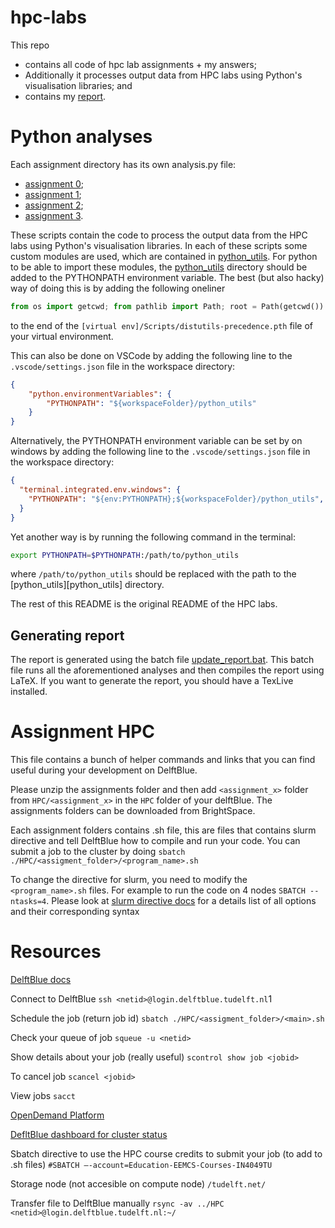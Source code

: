 # hpc-labs
This repo
- contains all code of hpc lab assignments + my answers;
- Additionally it processes output data from HPC labs
using Python's visualisation libraries; and
- contains my [report](report/build/main.pdf).

# Python analyses 
Each assignment directory has its own analysis.py file:
- [assignment 0](intro_assignment/analysis.py);
- [assignment 1](assignment_1/analysis.py);
- [assignment 2](assignment_2/analysis.py);
- [assignment 3](assignment_3/analysis.py).

These scripts contain the code to process the output data from the HPC labs using Python's visualisation libraries. In each of these scripts some custom modules are used, which are contained in [python_utils](python_utils/python_utils.py). For python to be able to import these modules, the [python_utils](python_utils) directory should be added to the PYTHONPATH environment variable. The best (but also hacky) way of doing this is by adding the following oneliner
```python
from os import getcwd; from pathlib import Path; root = Path(getcwd()).resolve().parents[1]; python_utils = root / 'python_utils'; sys.path.append(str(python_utils)); import python_utils;
```
to the end of the ```[virtual env]/Scripts/distutils-precedence.pth``` file of your virtual environment.

This can also be done on VSCode by adding the following line to the `.vscode/settings.json` file in the workspace directory:
```json
{
    "python.environmentVariables": {
        "PYTHONPATH": "${workspaceFolder}/python_utils"
    }
}
```
Alternatively, the PYTHONPATH environment variable can be set by on windows by adding the following line to the `.vscode/settings.json` file in the workspace directory:
```json
{
  "terminal.integrated.env.windows": {
    "PYTHONPATH": "${env:PYTHONPATH};${workspaceFolder}/python_utils",
  }
}
```
Yet another way is by running the following command in the terminal:
```bash
export PYTHONPATH=$PYTHONPATH:/path/to/python_utils
```
where `/path/to/python_utils` should be replaced with the path to the [python_utils][python_utils] directory.

The rest of this README is the original README of the HPC labs.

## Generating report
The report is generated using the batch file [update_report.bat](report/update_report.bat). This batch file runs all the aforementioned analyses and then compiles the report using LaTeX. If you want to generate the report, you should have a TexLive installed. 


# Assignment HPC

This file contains a bunch of helper commands and links that you can find useful during your development on DelftBlue.

Please unzip the assignments folder and then add `<assignment_x>` folder from `HPC/<assignment_x>` in the `HPC` folder of your delftBlue. The assignments folders can be downloaded from BrightSpace.

Each assignment folders contains .sh file, this are files that contains slurm directive and tell DelftBlue how to compile and run your code. You can submit a job to the cluster by doing `sbatch ./HPC/<assigment_folder>/<program_name>.sh`

To change the directive for slurm, you need to modify the `<program_name>.sh` files. 
For example to run the code on 4 nodes `SBATCH --ntasks=4`.
Please look at [slurm directive docs](https://slurm.schedmd.com/sbatch.html) for a details list of all options and their corresponding syntax

# Resources

[DelftBlue docs](https://doc.dhpc.tudelft.nl/delftblue/)

Connect to DelftBlue
`ssh <netid>@login.delftblue.tudelft.nl`1

Schedule the job (return job id) 
`sbatch ./HPC/<assigment_folder>/<main>.sh`

Check your queue of job 
`squeue -u <netid>`

Show details about your job (really useful) 
`scontrol show job <jobid>`

To cancel job 
`scancel <jobid>`

View jobs 
`sacct`

[OpenDemand Platform](https://opendemand.dhpc.tudelft.nl/)

[DefltBlue dashboard for cluster status](https://login.delftblue.tudelft.nl/pun/sys/dashboard)

Sbatch directive to use the HPC course credits to submit your job (to add to .sh files)
`#SBATCH –-account=Education-EEMCS-Courses-IN4049TU`

Storage node (not accesible on compute node)
`/tudelft.net/` 

Transfer file to DelftBlue manually
`rsync -av ../HPC <netid>@login.delftblue.tudelft.nl:~/`
